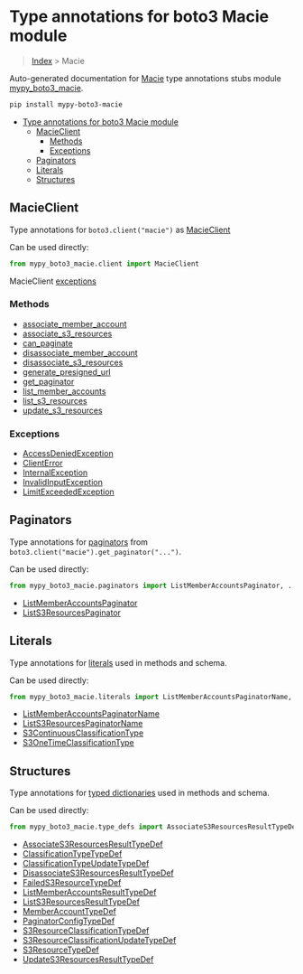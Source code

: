 # Type annotations for boto3 Macie module

> [Index](../index.md) > Macie

Auto-generated documentation for [Macie](https://boto3.amazonaws.com/v1/documentation/api/latest/reference/services/macie.html#Macie)
type annotations stubs module [mypy_boto3_macie](https://pypi.org/project/mypy-boto3-macie/).

```bash
pip install mypy-boto3-macie
```

- [Type annotations for boto3 Macie module](#type-annotations-for-boto3-macie-module)
  - [MacieClient](#macieclient)
    - [Methods](#methods)
    - [Exceptions](#exceptions)
  - [Paginators](#paginators)
  - [Literals](#literals)
  - [Structures](#structures)

## MacieClient

Type annotations for  `boto3.client("macie")` as [MacieClient](./client.md)

Can be used directly:

```python
from mypy_boto3_macie.client import MacieClient
```


MacieClient [exceptions](./client.md#exceptions)



### Methods
- [associate_member_account](./client.md#associate-member-account)
- [associate_s3_resources](./client.md#associate-s3-resources)
- [can_paginate](./client.md#can-paginate)
- [disassociate_member_account](./client.md#disassociate-member-account)
- [disassociate_s3_resources](./client.md#disassociate-s3-resources)
- [generate_presigned_url](./client.md#generate-presigned-url)
- [get_paginator](./client.md#get-paginator)
- [list_member_accounts](./client.md#list-member-accounts)
- [list_s3_resources](./client.md#list-s3-resources)
- [update_s3_resources](./client.md#update-s3-resources)




### Exceptions
- [AccessDeniedException](./client.md#accessdeniedexception)
- [ClientError](./client.md#clienterror)
- [InternalException](./client.md#internalexception)
- [InvalidInputException](./client.md#invalidinputexception)
- [LimitExceededException](./client.md#limitexceededexception)






## Paginators

Type annotations for [paginators](./paginators.md) from `boto3.client("macie").get_paginator("...")`.

Can be used directly:

```python
from mypy_boto3_macie.paginators import ListMemberAccountsPaginator, ...
```

- [ListMemberAccountsPaginator](./paginators.md#listmemberaccountspaginator)
- [ListS3ResourcesPaginator](./paginators.md#lists3resourcespaginator)






## Literals

Type annotations for [literals](./literals.md) used in methods and schema.

Can be used directly:

```python
from mypy_boto3_macie.literals import ListMemberAccountsPaginatorName, ...
```

- [ListMemberAccountsPaginatorName](./literals.md#listmemberaccountspaginatorname)
- [ListS3ResourcesPaginatorName](./literals.md#lists3resourcespaginatorname)
- [S3ContinuousClassificationType](./literals.md#s3continuousclassificationtype)
- [S3OneTimeClassificationType](./literals.md#s3onetimeclassificationtype)




## Structures


Type annotations for [typed dictionaries](./type_defs.md) used in methods and schema.

Can be used directly:

```python
from mypy_boto3_macie.type_defs import AssociateS3ResourcesResultTypeDef, ...
```

- [AssociateS3ResourcesResultTypeDef](./type_defs.md#associates3resourcesresulttypedef)
- [ClassificationTypeTypeDef](./type_defs.md#classificationtypetypedef)
- [ClassificationTypeUpdateTypeDef](./type_defs.md#classificationtypeupdatetypedef)
- [DisassociateS3ResourcesResultTypeDef](./type_defs.md#disassociates3resourcesresulttypedef)
- [FailedS3ResourceTypeDef](./type_defs.md#faileds3resourcetypedef)
- [ListMemberAccountsResultTypeDef](./type_defs.md#listmemberaccountsresulttypedef)
- [ListS3ResourcesResultTypeDef](./type_defs.md#lists3resourcesresulttypedef)
- [MemberAccountTypeDef](./type_defs.md#memberaccounttypedef)
- [PaginatorConfigTypeDef](./type_defs.md#paginatorconfigtypedef)
- [S3ResourceClassificationTypeDef](./type_defs.md#s3resourceclassificationtypedef)
- [S3ResourceClassificationUpdateTypeDef](./type_defs.md#s3resourceclassificationupdatetypedef)
- [S3ResourceTypeDef](./type_defs.md#s3resourcetypedef)
- [UpdateS3ResourcesResultTypeDef](./type_defs.md#updates3resourcesresulttypedef)

